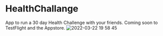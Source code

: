# HealthChallange
App to run a 30 day Health Challenge with your friends. Coming soon to TestFlight and the Appstore.
![2022-03-22 19 58 45](https://user-images.githubusercontent.com/6366030/159615463-0692ba94-d5bb-4f1c-8805-ca42f05acb60.gif)
